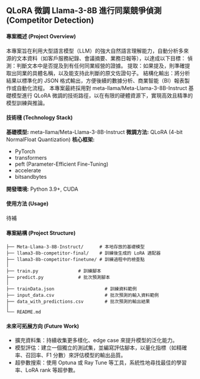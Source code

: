 ## QLoRA 微調 Llama-3-8B 進行同業競爭偵測 (Competitor Detection)

#### 專案概述 (Project Overview)

本專案旨在利用大型語言模型（LLM）的強大自然語言理解能力，自動分析多來源的文本資料（如客戶服務紀錄、會議摘要、業務日報等），以達成以下目標：
偵測：判斷文本中是否提及到有任何同業經營的證據。
提取：如果提及，則準確提取出同業的具體名稱，以及能支持此判斷的原文佐證句子。
結構化輸出：將分析結果以標準化的 JSON 格式輸出，方便後續的數據分析、商業智能（BI）報表製作或自動化流程。
本專案最終採用對 meta-llama/Meta-Llama-3-8B-Instruct 基礎模型進行 QLoRA 微調的技術路徑，以在有限的硬體資源下，實現高效且精準的模型訓練與推論。



#### 技術棧 (Technology Stack)

**基礎模型:** meta-llama/Meta-Llama-3-8B-Instruct
**微調方法:** QLoRA (4-bit NormalFloat Quantization)
**核心框架:**
- PyTorch
- transformers
- peft (Parameter-Efficient Fine-Tuning)
- accelerate
- bitsandbytes

**開發環境:** Python 3.9+, CUDA

#### 使用方法 (Usage)
待補


#### 專案結構 (Project Structure)

```
├── Meta-Llama-3-8B-Instruct/      # 本地存放的基礎模型
├── llama3-8b-competitor-final/    # 訓練後生成的 LoRA 適配器
├── llama3-8b-competitor-finetune/ # 訓練過程中的檢查點
│
├── train.py               # 訓練腳本
├── predict.py             # 批次預測腳本
│
├── trainData.json                   # 訓練資料範例
├── input_data.csv                   # 批次預測的輸入資料範例
├── data_with_predictions.csv        # 批次預測的輸出結果
│
└── README.md                  
```

#### 未來可拓展方向 (Future Work)
- 擴充資料集：持續收集更多樣化、edge case 來提升模型的泛化能力。
- 模型評估：建立一個獨立的測試集，並編寫評估腳本，以量化指標（如精確率、召回率、F1 分數）來評估模型的輸出品質。
- 超參數搜索：使用 Optuna 或 Ray Tune 等工具，系統性地尋找最佳的學習率、LoRA rank 等超參數。
